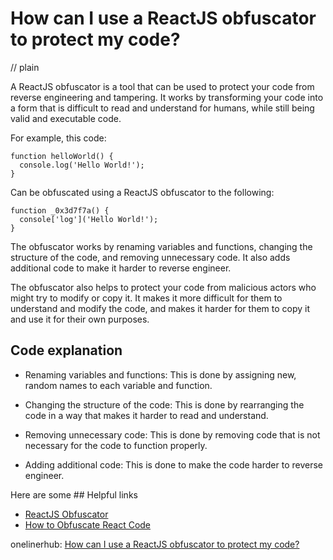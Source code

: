 # How can I use a ReactJS obfuscator to protect my code?
// plain

A ReactJS obfuscator is a tool that can be used to protect your code from reverse engineering and tampering. It works by transforming your code into a form that is difficult to read and understand for humans, while still being valid and executable code.

For example, this code:
```
function helloWorld() {
  console.log('Hello World!');
}
```

Can be obfuscated using a ReactJS obfuscator to the following:
```
function _0x3d7f7a() {
  console['log']('Hello World!');
}
```

The obfuscator works by renaming variables and functions, changing the structure of the code, and removing unnecessary code. It also adds additional code to make it harder to reverse engineer.

The obfuscator also helps to protect your code from malicious actors who might try to modify or copy it. It makes it more difficult for them to understand and modify the code, and makes it harder for them to copy it and use it for their own purposes.

## Code explanation


- Renaming variables and functions: This is done by assigning new, random names to each variable and function.

- Changing the structure of the code: This is done by rearranging the code in a way that makes it harder to read and understand.

- Removing unnecessary code: This is done by removing code that is not necessary for the code to function properly.

- Adding additional code: This is done to make the code harder to reverse engineer.

Here are some ## Helpful links

- [ReactJS Obfuscator](https://www.npmjs.com/package/reactjs-obfuscator)
- [How to Obfuscate React Code](https://www.codementor.io/@matthewdavidson/how-to-obfuscate-react-code-mv2kp2z2a)

onelinerhub: [How can I use a ReactJS obfuscator to protect my code?](https://onelinerhub.com/reactjs/how-can-i-use-a-reactjs-obfuscator-to-protect-my-code)